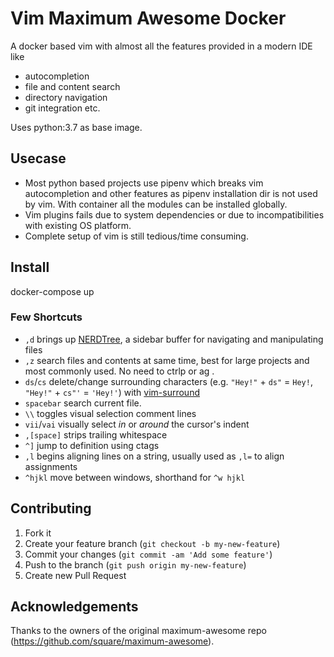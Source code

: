 # Vim Maximum Awesome Docker
A docker based vim with almost all the features provided in a modern IDE like 
* autocompletion
* file and content search
* directory navigation
* git integration etc.

Uses python:3.7 as base image.

## Usecase
* Most python based projects use pipenv which breaks vim autocompletion and other features as pipenv installation dir is not used by vim. With container all the modules can be installed globally.
* Vim plugins fails due to system dependencies or due to incompatibilities with existing OS platform.
* Complete setup of vim is still tedious/time consuming.

## Install
docker-compose up

### Few Shortcuts

* `,d` brings up [NERDTree](https://github.com/scrooloose/nerdtree), a sidebar buffer for navigating and manipulating files
* `,z` search files and contents at same time, best for large projects and most commonly used. No need to ctrlp or ag .
* `ds`/`cs` delete/change surrounding characters (e.g. `"Hey!"` + `ds"` = `Hey!`, `"Hey!"` + `cs"'` = `'Hey!'`) with [vim-surround](https://github.com/tpope/vim-surround)
* `spacebar` search current file.
* `\\` toggles visual selection comment lines
* `vii`/`vai` visually select *in* or *around* the cursor's indent
* `,[space]` strips trailing whitespace
* `^]` jump to definition using ctags
* `,l` begins aligning lines on a string, usually used as `,l=` to align assignments
* `^hjkl` move between windows, shorthand for `^w hjkl`

## Contributing

1. Fork it
2. Create your feature branch (`git checkout -b my-new-feature`)
3. Commit your changes (`git commit -am 'Add some feature'`)
4. Push to the branch (`git push origin my-new-feature`)
5. Create new Pull Request

## Acknowledgements

Thanks to the owners of the original maximum-awesome repo (https://github.com/square/maximum-awesome).
